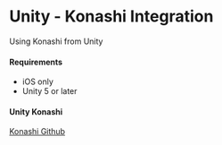 # Unity - Konashi Integration

Using Konashi from Unity

#### Requirements
- iOS only
- Unity 5 or later

#### Unity Konashi  
[Konashi Github](https://github.com/YUKAI/konashi-ios-sdk)